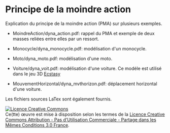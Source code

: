 # Principe de la moindre action

Explication du principe de la moindre action (PMA) sur plusieurs exemples.

* MoindreAction/dyna_action.pdf: rappel du PMA et exemple de deux masses reliées entre elles par un ressort.

* Monocycle/dyna_monocycle.pdf: modélisation d'un monocycle.

* Moto/dyna_moto.pdf: modélisation d'une moto.

* Voiture/dyna_voit.pdf: modélisation d'une voiture. Ce modéle est utilisé dans le jeu 3D [Ecstasy](https://github.com/Lecrapouille/Ecstasy)

* MouvementHorizontal/dyna_mvthorizon.pdf: déplacement horizontal d'une voiture.

Les fichiers sources LaTex sont également fournis.

<a rel="license" href="http://creativecommons.org/licenses/by-nc-sa/3.0/fr/"><img alt="Licence Creative Commons" style="border-width:0" src="https://i.creativecommons.org/l/by-nc-sa/3.0/fr/88x31.png" /></a><br />Ce(tte) œuvre est mise à disposition selon les termes de la <a rel="license" href="http://creativecommons.org/licenses/by-nc-sa/3.0/fr/">Licence Creative Commons Attribution - Pas d’Utilisation Commerciale - Partage dans les Mêmes Conditions 3.0 France</a>.
